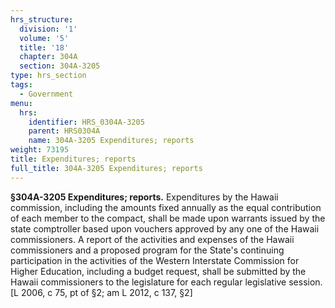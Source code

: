 ```yaml
---
hrs_structure:
  division: '1'
  volume: '5'
  title: '18'
  chapter: 304A
  section: 304A-3205
type: hrs_section
tags:
  - Government
menu:
  hrs:
    identifier: HRS_0304A-3205
    parent: HRS0304A
    name: 304A-3205 Expenditures; reports
weight: 73195
title: Expenditures; reports
full_title: 304A-3205 Expenditures; reports
---
```

**§304A-3205 Expenditures; reports.** Expenditures by the Hawaii commission, including the amounts fixed annually as the equal contribution of each member to the compact, shall be made upon warrants issued by the state comptroller based upon vouchers approved by any one of the Hawaii commissioners. A report of the activities and expenses of the Hawaii commissioners and a proposed program for the State's continuing participation in the activities of the Western Interstate Commission for Higher Education, including a budget request, shall be submitted by the Hawaii commissioners to the legislature for each regular legislative session. [L 2006, c 75, pt of §2; am L 2012, c 137, §2]